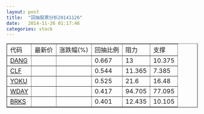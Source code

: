 ```yaml
---
layout: post
title:  "回抽股票分析20141126"
date:   2014-11-26 01:17:46
categories: stock
---
```

<script type="text/javascript">
var stockList = []
stockList.push('gb_dang');
stockList.push('gb_clf');
stockList.push('gb_yoku');
stockList.push('gb_wday');
stockList.push('gb_brks');
</script>
<table border="1">
 <tr>
 <td>代码</td>
 <td>最新价</td>
 <td>涨跌幅(%)</td>
 <td>回抽比例</td>
 <td>阻力</td>
 <td>支撑</td>
</tr>
  <tr id="dang">
  <td><a href="http://stock.finance.sina.com.cn/usstock/quotes/DANG.html" target="_blank">DANG</a></td><td></td><td></td><td>0.667</td><td>13</td><td>10.375</td></tr>
  <tr id="clf">
  <td><a href="http://stock.finance.sina.com.cn/usstock/quotes/CLF.html" target="_blank">CLF</a></td><td></td><td></td><td>0.544</td><td>11.365</td><td>7.385</td></tr>
  <tr id="yoku">
  <td><a href="http://stock.finance.sina.com.cn/usstock/quotes/YOKU.html" target="_blank">YOKU</a></td><td></td><td></td><td>0.525</td><td>21.6</td><td>16.48</td></tr>
  <tr id="wday">
  <td><a href="http://stock.finance.sina.com.cn/usstock/quotes/WDAY.html" target="_blank">WDAY</a></td><td></td><td></td><td>0.417</td><td>94.705</td><td>77.095</td></tr>
  <tr id="brks">
  <td><a href="http://stock.finance.sina.com.cn/usstock/quotes/BRKS.html" target="_blank">BRKS</a></td><td></td><td></td><td>0.401</td><td>12.435</td><td>10.105</td></tr>
</table>
